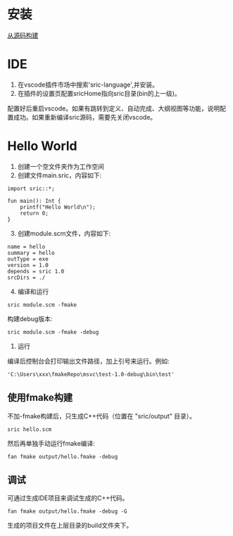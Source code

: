 

# 安装
[从源码构建](build.md)

# IDE

1. 在vscode插件市场中搜索'sric-language',并安装。
2. 在插件的设置页配置sricHome指向sric目录(bin的上一级)。

配置好后重启vscode。如果有跳转到定义、自动完成、大纲视图等功能，说明配置成功。如果重新编译sric源码，需要先关闭vscode。

# Hello World

1. 创建一个空文件夹作为工作空间
2. 创建文件main.sric，内容如下:
```
import sric::*;

fun main(): Int {
    printf("Hello World\n");
    return 0;
}

```

3. 创建module.scm文件，内容如下:
```
name = hello
summary = hello
outType = exe
version = 1.0
depends = sric 1.0
srcDirs = ./
```

4. 编译和运行
```
sric module.scm -fmake
```
构建debug版本:
```
sric module.scm -fmake -debug
```

1. 运行

编译后控制台会打印输出文件路径，加上引号来运行。例如:
```
'C:\Users\xxx\fmakeRepo\msvc\test-1.0-debug\bin\test'
```

## 使用fmake构建

不加-fmake构建后，只生成C++代码（位置在 "sric/output" 目录）。
```
sric hello.scm
```

然后再单独手动运行fmake编译:
```
fan fmake output/hello.fmake -debug
```

## 调试
可通过生成IDE项目来调试生成的C++代码。
```
fan fmake output/hello.fmake -debug -G
```
生成的项目文件在上层目录的build文件夹下。

